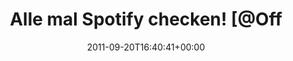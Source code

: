 ---
retweeted: false
source: <a href="http://twitter.com/download/android" rel="nofollow">Twitter for Android</a>
entities:
  hashtags: []
  symbols: []
  user_mentions: []
  urls:
  - url: http://t.co/F0zGpx66
    expanded_url: http://yfrog.com/h85o6qlj
    display_url: yfrog.com/h85o6qlj
    indices:
    - '100'
    - '120'
display_text_range:
- '0'
- '120'
favorite_count: '0'
id_str: '116190052203233280'
truncated: false
retweet_count: '0'
id: '116190052203233280'
possibly_sensitive: false
created_at: Tue Sep 20 16:40:41 +0000 2011
favorited: false
full_text: Alle mal Spotify checken! [@OfficialThrice](https://twitter.com/OfficialThrice)
  hat euch dort den Soundtrack zum Feierabend hinterlassen.
lang: de
quote_url: http://yfrog.com/h85o6qlj
tags:
- pesos:twitter
date: '2011-09-20T16:40:41+00:00'
src: https://twitter.com/bascht/status/116190052203233280
original_url: https://twitter.com/bascht/status/116190052203233280
type: twitter_tweet
text: Alle mal Spotify checken! [@OfficialThrice](https://twitter.com/OfficialThrice)
  hat euch dort den Soundtrack zum Feierabend hinterlassen.
title: Alle mal Spotify checken! [@Off

---